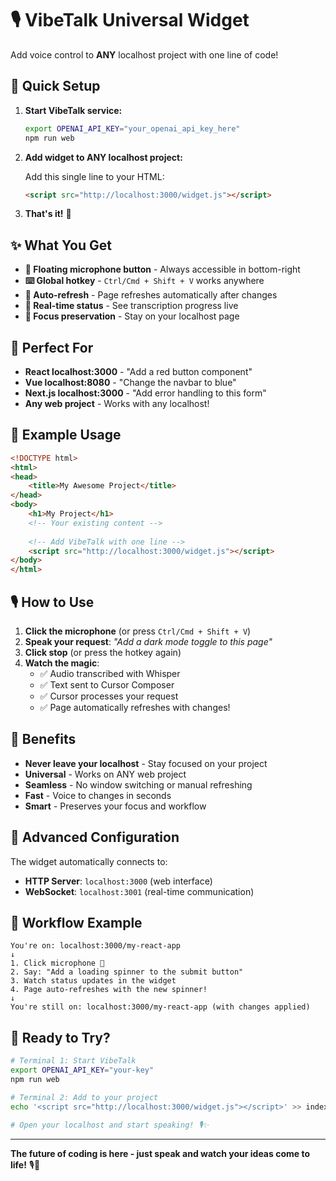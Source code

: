 # 🎙️ VibeTalk Universal Widget

Add voice control to **ANY** localhost project with one line of code!

## 🚀 Quick Setup

1. **Start VibeTalk service:**
   ```bash
   export OPENAI_API_KEY="your_openai_api_key_here"
   npm run web
   ```

2. **Add widget to ANY localhost project:**
   
   Add this single line to your HTML:
   ```html
   <script src="http://localhost:3000/widget.js"></script>
   ```

3. **That's it!** 🎉

## ✨ What You Get

- **🎤 Floating microphone button** - Always accessible in bottom-right
- **⌨️  Global hotkey** - `Ctrl/Cmd + Shift + V` works anywhere
- **🔄 Auto-refresh** - Page refreshes automatically after changes
- **📱 Real-time status** - See transcription progress live
- **🎯 Focus preservation** - Stay on your localhost page

## 🎯 Perfect For

- **React localhost:3000** - "Add a red button component"
- **Vue localhost:8080** - "Change the navbar to blue"  
- **Next.js localhost:3000** - "Add error handling to this form"
- **Any web project** - Works with any localhost!

## 🔧 Example Usage

```html
<!DOCTYPE html>
<html>
<head>
    <title>My Awesome Project</title>
</head>
<body>
    <h1>My Project</h1>
    <!-- Your existing content -->
    
    <!-- Add VibeTalk with one line -->
    <script src="http://localhost:3000/widget.js"></script>
</body>
</html>
```

## 🎙️ How to Use

1. **Click the microphone** (or press `Ctrl/Cmd + Shift + V`)
2. **Speak your request**: *"Add a dark mode toggle to this page"*
3. **Click stop** (or press the hotkey again)
4. **Watch the magic**:
   - ✅ Audio transcribed with Whisper
   - ✅ Text sent to Cursor Composer
   - ✅ Cursor processes your request
   - ✅ Page automatically refreshes with changes!

## 🌟 Benefits

- **Never leave your localhost** - Stay focused on your project
- **Universal** - Works on ANY web project
- **Seamless** - No window switching or manual refreshing
- **Fast** - Voice to changes in seconds
- **Smart** - Preserves your focus and workflow

## 🔧 Advanced Configuration

The widget automatically connects to:
- **HTTP Server**: `localhost:3000` (web interface)
- **WebSocket**: `localhost:3001` (real-time communication)

## 🎯 Workflow Example

```
You're on: localhost:3000/my-react-app
↓
1. Click microphone 🎤
2. Say: "Add a loading spinner to the submit button"
3. Watch status updates in the widget
4. Page auto-refreshes with the new spinner!
↓
You're still on: localhost:3000/my-react-app (with changes applied)
```

## 🚀 Ready to Try?

```bash
# Terminal 1: Start VibeTalk
export OPENAI_API_KEY="your-key"
npm run web

# Terminal 2: Add to your project
echo '<script src="http://localhost:3000/widget.js"></script>' >> index.html

# Open your localhost and start speaking! 🎙️✨
```

---

**The future of coding is here - just speak and watch your ideas come to life!** 🎙️🚀 